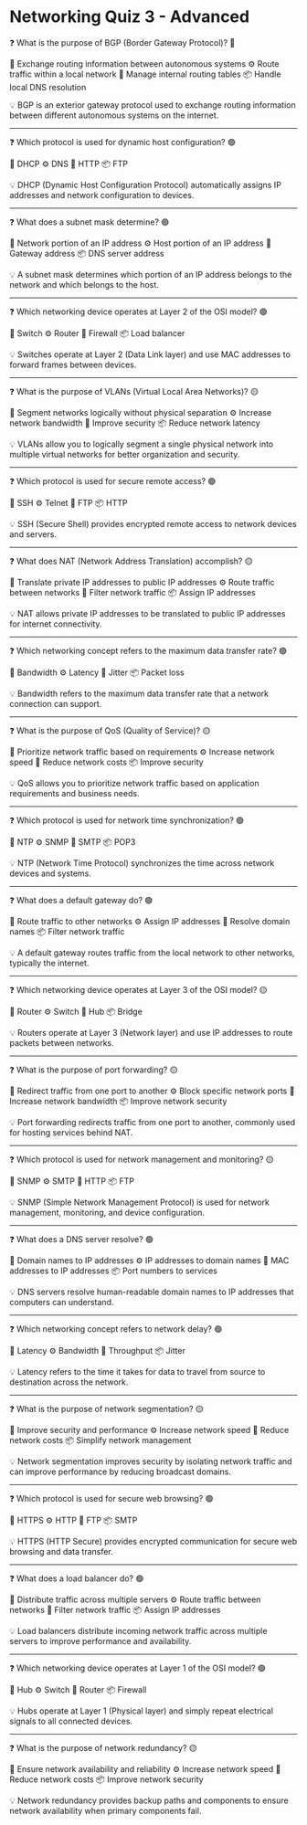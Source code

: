 # Networking Quiz 3 - Advanced

❓ What is the purpose of BGP (Border Gateway Protocol)? 🔴

📝 Exchange routing information between autonomous systems
⚙️ Route traffic within a local network
🧱 Manage internal routing tables
📦 Handle local DNS resolution

💡 BGP is an exterior gateway protocol used to exchange routing information between different autonomous systems on the internet.

---

❓ Which protocol is used for dynamic host configuration? 🟢

📝 DHCP
⚙️ DNS
🧱 HTTP
📦 FTP

💡 DHCP (Dynamic Host Configuration Protocol) automatically assigns IP addresses and network configuration to devices.

---

❓ What does a subnet mask determine? 🟢

📝 Network portion of an IP address
⚙️ Host portion of an IP address
🧱 Gateway address
📦 DNS server address

💡 A subnet mask determines which portion of an IP address belongs to the network and which belongs to the host.

---

❓ Which networking device operates at Layer 2 of the OSI model? 🟢

📝 Switch
⚙️ Router
🧱 Firewall
📦 Load balancer

💡 Switches operate at Layer 2 (Data Link layer) and use MAC addresses to forward frames between devices.

---

❓ What is the purpose of VLANs (Virtual Local Area Networks)? 🟡

📝 Segment networks logically without physical separation
⚙️ Increase network bandwidth
🧱 Improve security
📦 Reduce network latency

💡 VLANs allow you to logically segment a single physical network into multiple virtual networks for better organization and security.

---

❓ Which protocol is used for secure remote access? 🟢

📝 SSH
⚙️ Telnet
🧱 FTP
📦 HTTP

💡 SSH (Secure Shell) provides encrypted remote access to network devices and servers.

---

❓ What does NAT (Network Address Translation) accomplish? 🟡

📝 Translate private IP addresses to public IP addresses
⚙️ Route traffic between networks
🧱 Filter network traffic
📦 Assign IP addresses

💡 NAT allows private IP addresses to be translated to public IP addresses for internet connectivity.

---

❓ Which networking concept refers to the maximum data transfer rate? 🟢

📝 Bandwidth
⚙️ Latency
🧱 Jitter
📦 Packet loss

💡 Bandwidth refers to the maximum data transfer rate that a network connection can support.

---

❓ What is the purpose of QoS (Quality of Service)? 🟡

📝 Prioritize network traffic based on requirements
⚙️ Increase network speed
🧱 Reduce network costs
📦 Improve security

💡 QoS allows you to prioritize network traffic based on application requirements and business needs.

---

❓ Which protocol is used for network time synchronization? 🟢

📝 NTP
⚙️ SNMP
🧱 SMTP
📦 POP3

💡 NTP (Network Time Protocol) synchronizes the time across network devices and systems.

---

❓ What does a default gateway do? 🟢

📝 Route traffic to other networks
⚙️ Assign IP addresses
🧱 Resolve domain names
📦 Filter network traffic

💡 A default gateway routes traffic from the local network to other networks, typically the internet.

---

❓ Which networking device operates at Layer 3 of the OSI model? 🟡

📝 Router
⚙️ Switch
🧱 Hub
📦 Bridge

💡 Routers operate at Layer 3 (Network layer) and use IP addresses to route packets between networks.

---

❓ What is the purpose of port forwarding? 🟡

📝 Redirect traffic from one port to another
⚙️ Block specific network ports
🧱 Increase network bandwidth
📦 Improve network security

💡 Port forwarding redirects traffic from one port to another, commonly used for hosting services behind NAT.

---

❓ Which protocol is used for network management and monitoring? 🟡

📝 SNMP
⚙️ SMTP
🧱 HTTP
📦 FTP

💡 SNMP (Simple Network Management Protocol) is used for network management, monitoring, and device configuration.

---

❓ What does a DNS server resolve? 🟢

📝 Domain names to IP addresses
⚙️ IP addresses to domain names
🧱 MAC addresses to IP addresses
📦 Port numbers to services

💡 DNS servers resolve human-readable domain names to IP addresses that computers can understand.

---

❓ Which networking concept refers to network delay? 🟢

📝 Latency
⚙️ Bandwidth
🧱 Throughput
📦 Jitter

💡 Latency refers to the time it takes for data to travel from source to destination across the network.

---

❓ What is the purpose of network segmentation? 🟡

📝 Improve security and performance
⚙️ Increase network speed
🧱 Reduce network costs
📦 Simplify network management

💡 Network segmentation improves security by isolating network traffic and can improve performance by reducing broadcast domains.

---

❓ Which protocol is used for secure web browsing? 🟢

📝 HTTPS
⚙️ HTTP
🧱 FTP
📦 SMTP

💡 HTTPS (HTTP Secure) provides encrypted communication for secure web browsing and data transfer.

---

❓ What does a load balancer do? 🟢

📝 Distribute traffic across multiple servers
⚙️ Route traffic between networks
🧱 Filter network traffic
📦 Assign IP addresses

💡 Load balancers distribute incoming network traffic across multiple servers to improve performance and availability.

---

❓ Which networking device operates at Layer 1 of the OSI model? 🟢

📝 Hub
⚙️ Switch
🧱 Router
📦 Firewall

💡 Hubs operate at Layer 1 (Physical layer) and simply repeat electrical signals to all connected devices.

---

❓ What is the purpose of network redundancy? 🟡

📝 Ensure network availability and reliability
⚙️ Increase network speed
🧱 Reduce network costs
📦 Improve network security

💡 Network redundancy provides backup paths and components to ensure network availability when primary components fail.
